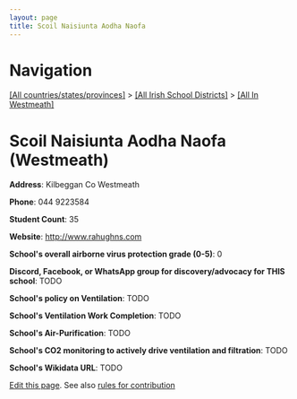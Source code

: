 ```yaml
---
layout: page
title: Scoil Naisiunta Aodha Naofa
---
```

# Navigation

[[All countries/states/provinces]](../../..) > [[All Irish School Districts]](../..) > [[All In Westmeath]](..)

# Scoil Naisiunta Aodha Naofa (Westmeath)

**Address**: Kilbeggan Co Westmeath

**Phone**: 044 9223584

**Student Count**: 35

**Website**: <http://www.rahughns.com>

**School's overall airborne virus protection grade (0-5)**: 0

**Discord, Facebook, or WhatsApp group for discovery/advocacy for THIS school**: TODO

**School's policy on Ventilation**: TODO

**School's Ventilation Work Completion**: TODO

**School's Air-Purification**: TODO

**School's CO2 monitoring to actively drive ventilation and filtration**: TODO

**School's Wikidata URL**: TODO


[Edit this page](https://github.com/ventilate-schools/Ireland/edit/main/./Westmeath/Scoil_Naisiunta_Aodha_Naofa.md). See also [rules for contribution](../../../contribution-rules/)